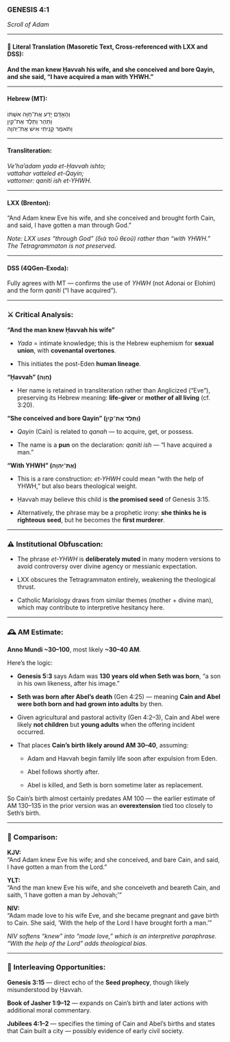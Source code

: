 ### **GENESIS 4:1**

_Scroll of Adam_

---

#### 📜 Literal Translation (Masoretic Text, Cross-referenced with LXX and DSS):

**And the man knew Ḥavvah his wife, and she conceived and bore Qayin, and she said, “I have acquired a man with YHWH.”**

---

#### Hebrew (MT):

וְהָאָדָם יָדַע אֶת־חַוָּה אִשְׁתּוֹ  
וַתַּהַר וַתֵּלֶד אֶת־קַיִן  
וַתֹּאמֶר קָנִיתִי אִישׁ אֶת־יְהוָה

---

#### Transliteration:

_Ve’ha’adam yada et-Ḥavvah ishto;  
vattahar vatteled et-Qayin;  
vattomer: qaniti ish et-YHWH._

---

#### LXX (Brenton):

“And Adam knew Eve his wife, and she conceived and brought forth Cain, and said, I have gotten a man through God.”

_Note: LXX uses “through God” (_διὰ τοῦ θεοῦ_) rather than “with YHWH.” The Tetragrammaton is not preserved._

---

#### DSS (4QGen-Exoda):

Fully agrees with MT — confirms the use of _YHWH_ (not Adonai or Elohim) and the form _qaniti_ (“I have acquired”).

---

### ⚔️ Critical Analysis:

**“And the man knew Ḥavvah his wife”**

- _Yada_ = intimate knowledge; this is the Hebrew euphemism for **sexual union**, with **covenantal overtones**.
    
- This initiates the post-Eden **human lineage**.
    

**“Ḥavvah” (חַוָּה)**

- Her name is retained in transliteration rather than Anglicized (“Eve”), preserving its Hebrew meaning: **life-giver** or **mother of all living** (cf. 3:20).
    

**“She conceived and bore Qayin” (וַתֵּלֶד אֶת־קַיִן)**

- _Qayin_ (Cain) is related to _qanah_ — to acquire, get, or possess.
    
- The name is a **pun** on the declaration: _qaniti ish_ — “I have acquired a man.”
    

**“With YHWH” (אֶת־יְהוָה)**

- This is a rare construction: _et-YHWH_ could mean “with the help of YHWH,” but also bears theological weight.
    
- Ḥavvah may believe this child is **the promised seed** of Genesis 3:15.
    
- Alternatively, the phrase may be a prophetic irony: **she thinks he is righteous seed**, but he becomes the **first murderer**.
    

---

### ⚠️ Institutional Obfuscation:

- The phrase _et-YHWH_ is **deliberately muted** in many modern versions to avoid controversy over divine agency or messianic expectation.
    
- LXX obscures the Tetragrammaton entirely, weakening the theological thrust.
    
- Catholic Mariology draws from similar themes (mother + divine man), which may contribute to interpretive hesitancy here.
    

---

### 🕰️ AM Estimate:

**Anno Mundi ~30–100**, most likely **~30–40 AM**.

Here’s the logic:

- **Genesis 5:3** says Adam was **130 years old when Seth was born**, “a son in his own likeness, after his image.”
    
- **Seth was born after Abel’s death** (Gen 4:25) — meaning **Cain and Abel were both born and had grown into adults** by then.
    
- Given agricultural and pastoral activity (Gen 4:2–3), Cain and Abel were likely **not children** but **young adults** when the offering incident occurred.
    
- That places **Cain’s birth likely around AM 30–40**, assuming:
    
    - Adam and Havvah begin family life soon after expulsion from Eden.
        
    - Abel follows shortly after.
        
    - Abel is killed, and Seth is born sometime later as replacement.
        

So Cain’s birth almost certainly predates AM 100 — the earlier estimate of AM 130–135 in the prior version was an **overextension** tied too closely to Seth’s birth.

---

### 📖 Comparison:

**KJV:**  
“And Adam knew Eve his wife; and she conceived, and bare Cain, and said, I have gotten a man from the Lord.”

**YLT:**  
“And the man knew Eve his wife, and she conceiveth and beareth Cain, and saith, ‘I have gotten a man by Jehovah;’”

**NIV:**  
“Adam made love to his wife Eve, and she became pregnant and gave birth to Cain. She said, ‘With the help of the Lord I have brought forth a man.’”

_NIV softens “knew” into “made love,” which is an interpretive paraphrase. “With the help of the Lord” adds theological bias._

---

### 🔗 Interleaving Opportunities:

**Genesis 3:15** — direct echo of the **Seed prophecy**, though likely misunderstood by Ḥavvah.

**Book of Jasher 1:9–12** — expands on Cain’s birth and later actions with additional moral commentary.

**Jubilees 4:1–2** — specifies the timing of Cain and Abel’s births and states that Cain built a city — possibly evidence of early civil society.